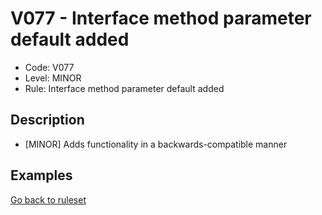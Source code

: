 # V077 - Interface method parameter default added

* Code: V077
* Level: MINOR
* Rule: Interface method parameter default added

## Description

* [MINOR] Adds functionality in a backwards-compatible manner

## Examples

[Go back to ruleset](../README.md)